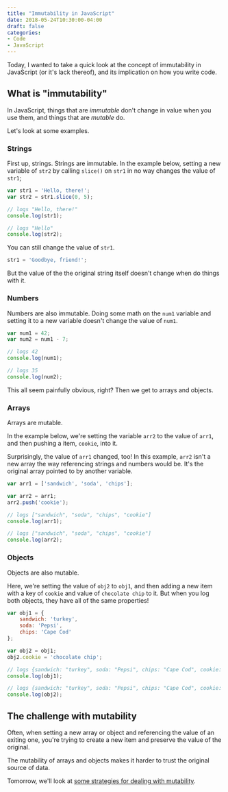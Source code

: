 ```yaml
---
title: "Immutability in JavaScript"
date: 2018-05-24T10:30:00-04:00
draft: false
categories:
- Code
- JavaScript
---
```


Today, I wanted to take a quick look at the concept of immutability in JavaScript (or it's lack thereof), and its implication on how you write code.

## What is "immutability"

In JavaScript, things that are *immutable* don't change in value when you use them, and things that are *mutable* do.

Let's look at some examples.

### Strings

First up, strings. Strings are immutable. In the example below, setting a new variable of `str2` by calling `slice()` on `str1` in no way changes the value of `str1`;

```js
var str1 = 'Hello, there!';
var str2 = str1.slice(0, 5);

// logs "Hello, there!"
console.log(str1);

// logs "Hello"
console.log(str2);
```

You can still change the value of `str1`.

```js
str1 = 'Goodbye, friend!';
```

But the value of the the original string itself doesn't change when do things with it.

### Numbers

Numbers are also immutable. Doing some math on the `num1` variable and setting it to a new variable doesn't change the value of `num1`.

```js
var num1 = 42;
var num2 = num1 - 7;

// logs 42
console.log(num1);

// logs 35
console.log(num2);
```

This all seem painfully obvious, right? Then we get to arrays and objects.

### Arrays

Arrays are mutable.

In the example below, we're setting the variable `arr2` to the value of `arr1`, and then pushing a item, `cookie`, into it.

Surprisingly, the value of `arr1` changed, too! In this example, `arr2` isn't a new array the way referencing strings and numbers would be. It's the original array pointed to by another variable.

```js
var arr1 = ['sandwich', 'soda', 'chips'];

var arr2 = arr1;
arr2.push('cookie');

// logs ["sandwich", "soda", "chips", "cookie"]
console.log(arr1);

// logs ["sandwich", "soda", "chips", "cookie"]
console.log(arr2);
```

### Objects

Objects are also mutable.

Here, we're setting the value of `obj2` to `obj1`, and then adding a new item with a key of `cookie` and value of `chocolate chip` to it. But when you log both objects, they have all of the same properties!

```js
var obj1 = {
	sandwich: 'turkey',
	soda: 'Pepsi',
	chips: 'Cape Cod'
};

var obj2 = obj1;
obj2.cookie = 'chocolate chip';

// logs {sandwich: "turkey", soda: "Pepsi", chips: "Cape Cod", cookie: "chocolate chip"}
console.log(obj1);

// logs {sandwich: "turkey", soda: "Pepsi", chips: "Cape Cod", cookie: "chocolate chip"}
console.log(obj2);
```

## The challenge with mutability

Often, when setting a new array or object and referencing the value of an exiting one, you're trying to create a new item and preserve the value of the original.

The mutability of arrays and objects makes it harder to trust the original source of data.

Tomorrow, we'll look at [some strategies for dealing with mutability](/how-to-handle-immutability-in-javascript/).
